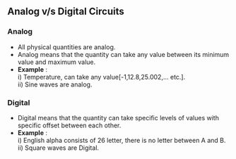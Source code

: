 ## Analog v/s Digital Circuits

### Analog 

* All physical quantities are analog.
* Analog means that the quantity can take any value between its
minimum value and maximum value.
* **Example** :  
 i) Temperature, can take any value[-1,12.8,25.002,... etc.]. <br />
 ii) Sine waves are analog.

### Digital

* Digital means that the quantity can take specific levels of values
with specific offset between each other.
* **Example** : <br>
i) English alpha consists of 26 letter, there is no letter between A
and B. <br />
ii) Square waves are Digital.

